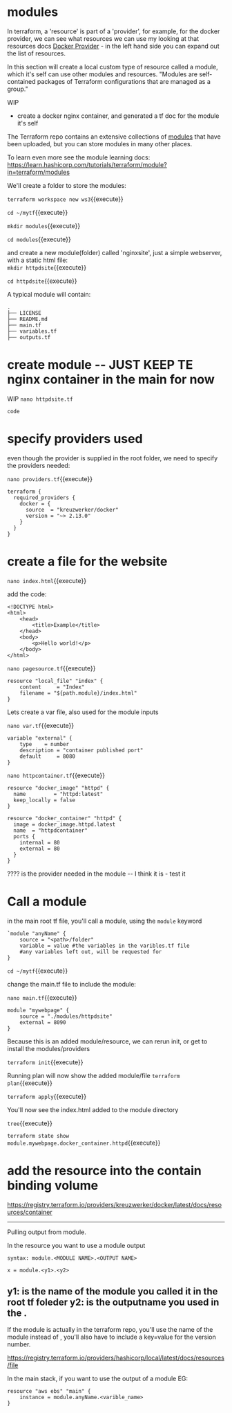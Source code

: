# modules

In terraform, a 'resource' is part of a 'provider', for example, for the docker provider, we  can see what resources we can use my looking at that resources docs [Docker Provider](https://registry.terraform.io/providers/kreuzwerker/docker/latest/docs) - in the left hand side you can expand out the list of resources.

In this section will create a local custom type of resource called a module, which it's self can use other modules and resources. "Modules are self-contained packages of Terraform configurations that are managed as a group."

WIP
- create a docker nginx container, and generated a tf doc for the module it's self


The Terraform repo contains an extensive collections of [modules](https://registry.terraform.io/browse/modules) that have been uploaded, but you can store modules in many other places.

To learn even more see the module learning docs: https://learn.hashicorp.com/tutorials/terraform/module?in=terraform/modules


We'll create a folder to store the modules:  

`terraform workspace new ws3`{{execute}}

`cd ~/mytf`{{execute}}

`mkdir modules`{{execute}}

`cd modules`{{execute}}


and create a new module(folder) called 'nginxsite', just a simple webserver, with a static html file:   
`mkdir httpdsite`{{execute}}

`cd httpdsite`{{execute}}

A typical module will contain:

```
.
├── LICENSE
├── README.md
├── main.tf
├── variables.tf
├── outputs.tf
```

# create module   -- JUST KEEP TE nginx container in the main for now

WIP `nano httpdsite.tf`

```
code
```

# specify providers used

even though the provider is supplied in the root folder, we need to specify the providers needed:

`nano providers.tf`{{execute}}

```
terraform {
  required_providers {
    docker = {
      source  = "kreuzwerker/docker"
      version = "~> 2.13.0"
    }
  }
}
```

# create a file for the website

`nano index.html`{{execute}}   

add the code:
```
<!DOCTYPE html>
<html>
    <head>
        <title>Example</title>
    </head>
    <body>
        <p>Hello world!</p>
    </body>
</html>
```

`nano pagesource.tf`{{execute}}   
```
resource "local_file" "index" {
    content     = "Index"
    filename = "${path.module}/index.html"
}
```

Lets create a var file, also used for the module inputs

`nano var.tf`{{execute}}

```
variable "external" {
    type    = number
    description = "container published port"
    default     = 8080
}
```

`nano httpcontainer.tf`{{execute}}

```
resource "docker_image" "httpd" {
  name         = "httpd:latest"
  keep_locally = false
}

resource "docker_container" "httpd" {
  image = docker_image.httpd.latest
  name  = "httpdcontainer"
  ports {
    internal = 80
    external = 80
  }
}
```

???? is the provider needed in the module -- I think it is - test it

# Call a module

in the main root tf file, you'll call a module, using the `module` keyword


```
`module "anyName" {
    source = "<path>/folder"
    variable = value #the variables in the varibles.tf file
    #any variables left out, will be requested for
}

```
`cd ~/mytf`{{execute}}

change the main.tf file to include the module:

`nano main.tf`{{execute}}

```
module "mywebpage" {
    source = "./modules/httpdsite" 
    external = 8090
}
```

Because this is an added module/resource, we can rerun init, or get to install the modules/providers

`terraform init`{{execute}}


Running plan will now show the added module/file
`terraform plan`{{execute}}



`terraform apply`{{execute}}

You'll now see the index.html added to the module directory

`tree`{{execute}}


`terraform state show module.mywebpage.docker_container.httpd`{{execute}}


# add the resource into the contain binding volume

https://registry.terraform.io/providers/kreuzwerker/docker/latest/docs/resources/container

------------------------------

Pulling output from  module.

In the resource you want to use a module output

    syntax: module.<MODULE NAME>.<OUTPUT NAME>

    x = module.<y1>.<y2>

y1: is the name of the module you called it in the root tf foleder
y2: is the outputname you used in the <module>.<var> 
--------------------------------
If the module is actually in the terraform repo, you'll use the name of the module instead of <path> , you'll also have to include a key=value for the version number.

https://registry.terraform.io/providers/hashicorp/local/latest/docs/resources/file


In the main stack, if you want to use the output of a module
EG:


```
resource "aws ebs" "main" {
    instance = module.anyName.<varible_name>
}
```